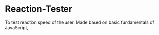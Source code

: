 # Reaction-Tester
To test reaction speed of the user. Made based on basic fundamentals of JavaScript,

